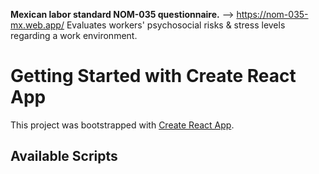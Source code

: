 
**Mexican labor standard NOM-035 questionnaire.** 
--> https://nom-035-mx.web.app/ 
Evaluates workers' psychosocial risks & stress levels regarding a work environment.


# Getting Started with Create React App

This project was bootstrapped with [Create React App](https://github.com/facebook/create-react-app).

## Available Scripts

